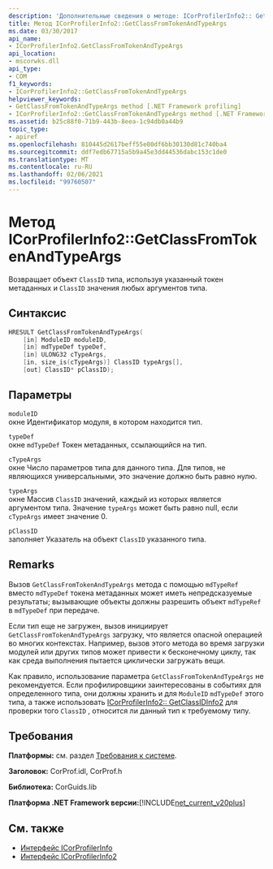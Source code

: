 ```yaml
---
description: 'Дополнительные сведения о методе: ICorProfilerInfo2:: GetClassFromTokenAndTypeArgs'
title: Метод ICorProfilerInfo2::GetClassFromTokenAndTypeArgs
ms.date: 03/30/2017
api_name:
- ICorProfilerInfo2.GetClassFromTokenAndTypeArgs
api_location:
- mscorwks.dll
api_type:
- COM
f1_keywords:
- ICorProfilerInfo2::GetClassFromTokenAndTypeArgs
helpviewer_keywords:
- GetClassFromTokenAndTypeArgs method [.NET Framework profiling]
- ICorProfilerInfo2::GetClassFromTokenAndTypeArgs method [.NET Framework profiling]
ms.assetid: b25c88f0-71b9-443b-8eea-1c94db0a44b9
topic_type:
- apiref
ms.openlocfilehash: 810445d2617beff55e00df6bb30130d81c740ba4
ms.sourcegitcommit: ddf7edb67715a5b9a45e3dd44536dabc153c1de0
ms.translationtype: MT
ms.contentlocale: ru-RU
ms.lasthandoff: 02/06/2021
ms.locfileid: "99760507"
---
```

# <a name="icorprofilerinfo2getclassfromtokenandtypeargs-method"></a>Метод ICorProfilerInfo2::GetClassFromTokenAndTypeArgs

Возвращает объект `ClassID` типа, используя указанный токен метаданных и `ClassID` значения любых аргументов типа.  
  
## <a name="syntax"></a>Синтаксис  
  
```cpp  
HRESULT GetClassFromTokenAndTypeArgs(  
    [in] ModuleID moduleID,  
    [in] mdTypeDef typeDef,  
    [in] ULONG32 cTypeArgs,  
    [in, size_is(cTypeArgs)] ClassID typeArgs[],  
    [out] ClassID* pClassID);  
```  
  
## <a name="parameters"></a>Параметры  

 `moduleID`  
 окне Идентификатор модуля, в котором находится тип.  
  
 `typeDef`  
 окне `mdTypeDef` Токен метаданных, ссылающийся на тип.  
  
 `cTypeArgs`  
 окне Число параметров типа для данного типа. Для типов, не являющихся универсальными, это значение должно быть равно нулю.  
  
 `typeArgs`  
 окне Массив `ClassID` значений, каждый из которых является аргументом типа. Значение `typeArgs` может быть равно null, если `cTypeArgs` имеет значение 0.  
  
 `pClassID`  
 заполняет Указатель на объект `ClassID` указанного типа.  
  
## <a name="remarks"></a>Remarks  

 Вызов `GetClassFromTokenAndTypeArgs` метода с помощью `mdTypeRef` вместо `mdTypeDef` токена метаданных может иметь непредсказуемые результаты; вызывающие объекты должны разрешить объект `mdTypeRef` в `mdTypeDef` при передаче.  
  
 Если тип еще не загружен, вызов инициирует `GetClassFromTokenAndTypeArgs` загрузку, что является опасной операцией во многих контекстах. Например, вызов этого метода во время загрузки модулей или других типов может привести к бесконечному циклу, так как среда выполнения пытается циклически загружать вещи.  
  
 Как правило, использование параметра `GetClassFromTokenAndTypeArgs` не рекомендуется. Если профилировщики заинтересованы в событиях для определенного типа, они должны хранить и для `ModuleID` `mdTypeDef` этого типа, а также использовать [ICorProfilerInfo2:: GetClassIDInfo2](icorprofilerinfo2-getclassidinfo2-method.md) для проверки того `ClassID` , относится ли данный тип к требуемому типу.  
  
## <a name="requirements"></a>Требования  

 **Платформы:** см. раздел [Требования к системе](../../get-started/system-requirements.md).  
  
 **Заголовок:** CorProf.idl, CorProf.h  
  
 **Библиотека:** CorGuids.lib  
  
 **Платформа .NET Framework версии:**[!INCLUDE[net_current_v20plus](../../../../includes/net-current-v20plus-md.md)]  
  
## <a name="see-also"></a>См. также

- [Интерфейс ICorProfilerInfo](icorprofilerinfo-interface.md)
- [Интерфейс ICorProfilerInfo2](icorprofilerinfo2-interface.md)
